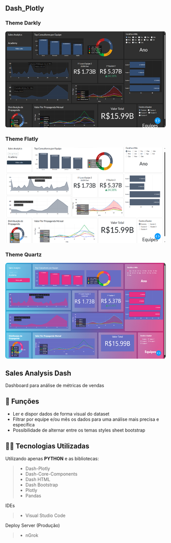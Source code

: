 ## Dash_Plotly

### Theme Darkly
<img src="https://github.com/rrssouza/Dash_Plotly/blob/main/img/Darkly.png" width="700" height="300" />

### Theme Flatly
<img src="https://github.com/rrssouza/Dash_Plotly/blob/main/img/Flatly.png" width="700" height="300" />

### Theme Quartz
<img src="https://github.com/rrssouza/Dash_Plotly/blob/main/img/Quartz.png" width="700" height="300" />


## Sales Analysis Dash

Dashboard para análise de métricas de vendas

## 🔧 Funções

- Ler e dispor dados de forma visual do dataset
- Filtrar por equipe e/ou mês os dados para uma análise mais precisa e específica
- Possibilidade de alternar entre os temas styles sheet bootstrap

## 👨‍💻 Tecnologias Utilizadas

Utilizando apenas **PYTHON** e as bibliotecas:
> - Dash-Plotly
> - Dash-Core-Components
> - Dash HTML
> - Dash Bootstrap
> - Plotly
> - Pandas

IDEs
> - Visual Studio Code

Deploy Server (Produção)
> - nGrok
